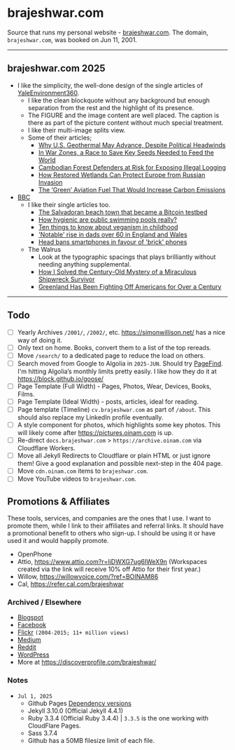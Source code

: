 # brajeshwar.com

Source that runs my personal website - [brajeshwar.com](https://brajeshwar.com). The domain, `brajeshwar.com`, was booked on Jun 11, 2001.

---
## brajeshwar.com 2025

- I like the simplicity, the well-done design of the single articles of [YaleEnvironment360](https://e360.yale.edu).
	- I like the clean blockquote without any background but enough separation from the rest and the highlight of its presence.
	- The FIGURE and the image content are well placed. The caption is there as part of the picture content without much special treatment.
	- I like their multi-image splits view.
	- Some of their articles;
		- [Why U.S. Geothermal May Advance, Despite Political Headwinds](https://e360.yale.edu/features/united-states-geothermal-republican-spending-bill)
		- [In War Zones, a Race to Save Key Seeds Needed to Feed the World](https://e360.yale.edu/features/seed-banks-war-palestine-ukraine-sudan-syria)
		- [Cambodian Forest Defenders at Risk for Exposing Illegal Logging](https://e360.yale.edu/features/preah-roka-prey-lang-logging)
		- [How Restored Wetlands Can Protect Europe from Russian Invasion](https://e360.yale.edu/features/europe-wetland-defense)
		- [The ‘Green’ Aviation Fuel That Would Increase Carbon Emissions](https://e360.yale.edu/features/corn-soy-biofuel-aviation-congress)
- [BBC](https://www.bbc.com)
	- I like their single articles too.
		- [The Salvadoran beach town that became a Bitcoin testbed](https://www.bbc.com/travel/article/20250625-the-beach-town-that-became-a-bitcoin-testbed)
		- [How hygienic are public swimming pools really?](https://www.bbc.com/future/article/20250630-how-hygienic-are-public-swimming-pools-really)
		- [Ten things to know about veganism in childhood](https://www.bbc.com/future/article/20250627-10-things-to-know-about-veganism-in-childhood)
		- ['Notable' rise in dads over 60 in England and Wales](https://www.bbc.com/news/articles/cd0vvr9j1dxo)
		- [Head bans smartphones in favour of 'brick' phones](https://www.bbc.com/news/articles/cn7ddy8mpl1o)
	- The Walrus
		- Look at the typographic spacings that plays brilliantly without needing anything supplemental.
		- [How I Solved the Century-Old Mystery of a Miraculous Shipwreck Survivor](https://thewalrus.ca/empress-of-ireland-survivor-mystery/)
		- [Greenland Has Been Fighting Off Americans for Over a Century](https://thewalrus.ca/greenland-has-been-fighting-off-americans-for-over-a-century/)

---

## Todo

- [ ] Yearly Archives `/2001/`, `/2002/`, etc. https://simonwillison.net/ has a nice way of doing it.
- [ ] Only text on home. Books, convert them to a list of the top rereads.
- [ ] Move `/search/` to a dedicated page to reduce the load on others.
- [ ] Search moved from Google to Algolia in `2025-JUN`. Should try [PageFind](https://pagefind.app). I'm hitting Algolia’s monthly limits pretty easily. I like how they do it at https://block.github.io/goose/
- [ ] Page Template (Full Width) - Pages, Photos, Wear, Devices, Books, Films.
- [ ] Page Template (Ideal Width) - posts, articles, ideal for reading.
- [ ] Page template (Timeline) `cv.brajeshwar.com` as part of `/about`. This should also replace my LinkedIn profile eventually.
- [ ] A style component for photos, which highlights some key photos. This will likely come after https://pictures.oinam.com is up.
- [ ] Re-direct `docs.brajeshwar.com` > `https://archive.oinam.com` via Cloudflare Workers.
- [ ] Move all Jekyll Redirects to Cloudflare or plain HTML or just ignore them! Give a good explanation and possible next-step in the 404 page.
- [ ] Move `cdn.oinam.com` items to `brajeshwar.com`.
- [ ] Move YouTube videos to `brajeshwar.com`.

## Promotions & Affiliates

These tools, services, and companies are the ones that I use. I want to promote them, while I link to their affiliates and referral links. It should have a promotional benefit to others who sign-up. I should be using it or have used it and would happily promote.

- OpenPhone
- Attio, https://www.attio.com?r=IiDWXG7ug6IWeX9n (Workspaces created via the link will receive 10% off Attio for their first year.)
- Willow, https://willowvoice.com/?ref=BOINAM86
- Cal, https://refer.cal.com/brajeshwar

### Archived / Elsewhere

- [Blogspot](http://brajeshwar.blogspot.com)
- [Facebook](https://www.facebook.com/brajeshwar/)
- [Flickr](https://www.flickr.com/photos/brajeshwar/) `(2004-2015; 11+ million views)`
- [Medium](https://medium.com/@brajeshwar)
- [Reddit](https://www.reddit.com/user/Brajeshwar/)
- [WordPress](https://profiles.wordpress.org/brajeshwar/)
- More at https://discoverprofile.com/brajeshwar/

### Notes

- `Jul 1, 2025`
	- Github Pages [Dependency versions](https://pages.github.com/versions/)
	- Jekyll 3.10.0 (Official Jekyll 4.4.1)
	- Ruby 3.3.4 (Official Ruby 3.4.4) | `3.3.5` is the one working with CloudFlare Pages.
	- Sass 3.7.4
	- Github has a 50MB filesize limit of each file.